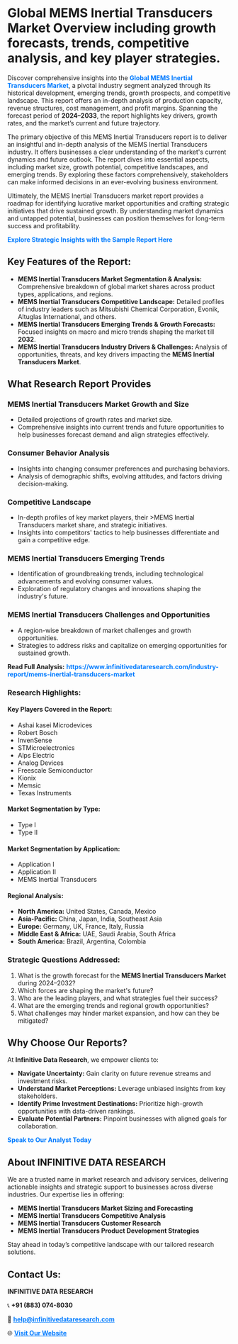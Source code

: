 <h1>Global MEMS Inertial Transducers Market Overview including growth forecasts, trends, competitive analysis, and key player strategies.</h1>
<p>
Discover comprehensive insights into the 
<a href="https://www.infinitivedataresearch.com/industry-report/mems-inertial-transducers-market" rel="dofollow" style="color: #007BFF; text-decoration: none;"><strong>Global MEMS Inertial Transducers Market</strong></a>, a pivotal industry segment analyzed through its historical development, emerging trends, growth prospects, and competitive landscape. This report offers an in-depth analysis of production capacity, revenue structures, cost management, and profit margins. Spanning the forecast period of <strong>2024–2033</strong>, the report highlights key drivers, growth rates, and the market’s current and future trajectory.
</p>
<p>
The primary objective of this MEMS Inertial Transducers report is to deliver an insightful and in-depth analysis of the MEMS Inertial Transducers industry. It offers businesses a clear understanding of the market's current dynamics and future outlook. The report dives into essential aspects, including market size, growth potential, competitive landscapes, and emerging trends. By exploring these factors comprehensively, stakeholders can make informed decisions in an ever-evolving business environment.
</p>
<p>
Ultimately, the MEMS Inertial Transducers market report provides a roadmap for identifying lucrative market opportunities and crafting strategic initiatives that drive sustained growth. By understanding market dynamics and untapped potential, businesses can position themselves for long-term success and profitability.
</p>
<p>
<a href="https://www.infinitivedataresearch.com/request-sample/reportId=112500" style="color: #007BFF; text-decoration: none;"><strong>Explore Strategic Insights with the Sample Report Here</strong></a>
</p>

<h2>Key Features of the Report:</h2>
<ul>
<li><strong>MEMS Inertial Transducers Market Segmentation & Analysis:</strong> Comprehensive breakdown of global market shares across product types, applications, and regions.</li>
<li><strong>MEMS Inertial Transducers Competitive Landscape:</strong> Detailed profiles of industry leaders such as Mitsubishi Chemical Corporation, Evonik, Altuglas International, and others.</li>
<li><strong>MEMS Inertial Transducers Emerging Trends & Growth Forecasts:</strong> Focused insights on macro and micro trends shaping the market till <strong>2032</strong>.</li>
<li><strong>MEMS Inertial Transducers Industry Drivers & Challenges:</strong> Analysis of opportunities, threats, and key drivers impacting the <strong>MEMS Inertial Transducers Market</strong>.</li>
</ul>

<h2>What Research Report Provides</h2>
<h3>MEMS Inertial Transducers Market Growth and Size</h3>
<ul>
<li>Detailed projections of growth rates and market size.</li>
<li>Comprehensive insights into current trends and future opportunities to help businesses forecast demand and align strategies effectively.</li>
</ul>

<h3>Consumer Behavior Analysis</h3>
<ul>
<li>Insights into changing consumer preferences and purchasing behaviors.</li>
<li>Analysis of demographic shifts, evolving attitudes, and factors driving decision-making.</li>
</ul>

<h3>Competitive Landscape</h3>
<ul>
<li>In-depth profiles of key market players, their >MEMS Inertial Transducers market share, and strategic initiatives.</li>
<li>Insights into competitors' tactics to help businesses differentiate and gain a competitive edge.</li>
</ul>

<h3>MEMS Inertial Transducers Emerging Trends</h3>
<ul>
<li>Identification of groundbreaking trends, including technological advancements and evolving consumer values.</li>
<li>Exploration of regulatory changes and innovations shaping the industry's future.</li>
</ul>

<h3>MEMS Inertial Transducers Challenges and Opportunities</h3>
<ul>
<li>A region-wise breakdown of market challenges and growth opportunities.</li>
<li>Strategies to address risks and capitalize on emerging opportunities for sustained growth.</li>
</ul>
<p><strong>Read Full Analysis:</strong> <a href="https://www.infinitivedataresearch.com/industry-report/mems-inertial-transducers-market" rel="dofollow" style="color: #007BFF; text-decoration: none;"><strong>https://www.infinitivedataresearch.com/industry-report/mems-inertial-transducers-market</strong></a></p>
<h3>Research Highlights:</h3>
<h4>Key Players Covered in the Report:</h4>
<ul><li>Ashai kasei Microdevices</li><li>Robert Bosch</li><li>InvenSense</li><li>STMicroelectronics</li><li>Alps Electric</li><li>Analog Devices</li><li>Freescale Semiconductor</li><li>Kionix</li><li>Memsic</li><li>Texas Instruments</li></ul>
<h4>Market Segmentation by Type:</h4>
<ul><li>Type I</li><li>Type II</li></ul>
<h4>Market Segmentation by Application:</h4>
<ul><li>Application I</li><li>Application II</li><li>MEMS Inertial Transducers</li></ul>

<h4>Regional Analysis:</h4>
<ul>
<li><strong>North America:</strong> United States, Canada, Mexico</li>
<li><strong>Asia-Pacific:</strong> China, Japan, India, Southeast Asia</li>
<li><strong>Europe:</strong> Germany, UK, France, Italy, Russia</li>
<li><strong>Middle East & Africa:</strong> UAE, Saudi Arabia, South Africa</li>
<li><strong>South America:</strong> Brazil, Argentina, Colombia</li>
</ul>

<h3>Strategic Questions Addressed:</h3>
<ol>
<li>What is the growth forecast for the <strong>MEMS Inertial Transducers Market</strong> during 2024–2032?</li>
<li>Which forces are shaping the market's future?</li>
<li>Who are the leading players, and what strategies fuel their success?</li>
<li>What are the emerging trends and regional growth opportunities?</li>
<li>What challenges may hinder market expansion, and how can they be mitigated?</li>
</ol>

<h2>Why Choose Our Reports?</h2>
<p>At <strong>Infinitive Data Research</strong>, we empower clients to:</p>
<ul>
<li><strong>Navigate Uncertainty:</strong> Gain clarity on future revenue streams and investment risks.</li>
<li><strong>Understand Market Perceptions:</strong> Leverage unbiased insights from key stakeholders.</li>
<li><strong>Identify Prime Investment Destinations:</strong> Prioritize high-growth opportunities with data-driven rankings.</li>
<li><strong>Evaluate Potential Partners:</strong> Pinpoint businesses with aligned goals for collaboration.</li>
</ul>
<p><a href="https://www.infinitivedataresearch.com/industry-report/mems-inertial-transducers-market" rel="dofollow" style="color: #007BFF; text-decoration: none;"><strong>Speak to Our Analyst Today</strong></a></p>

<h2>About INFINITIVE DATA RESEARCH</h2>
<p>We are a trusted name in market research and advisory services, delivering actionable insights and strategic support to businesses across diverse industries. Our expertise lies in offering:</p>
<ul>
<li><strong>MEMS Inertial Transducers Market Sizing and Forecasting</strong></li>
<li><strong>MEMS Inertial Transducers Competitive Analysis</strong></li>
<li><strong>MEMS Inertial Transducers Customer Research</strong></li>
<li><strong>MEMS Inertial Transducers Product Development Strategies</strong></li>
</ul>
<p>Stay ahead in today’s competitive landscape with our tailored research solutions.</p>

<h2>Contact Us:</h2>
<p><strong>INFINITIVE DATA RESEARCH</strong></p>
<p>📞 <strong>+91 (883) 074-8030</strong></p>
<p>📧 <strong><a href="mailto:help@infinitivedataresearch.com" style="color: #007BFF;">help@infinitivedataresearch.com</a></strong></p>
<p>🌐 <strong><a href="https://www.infinitivedataresearch.com" rel="dofollow" style="color: #007BFF;">Visit Our Website</a></strong></p>